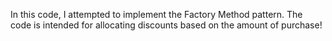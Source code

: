 In this code, I attempted to implement the Factory Method pattern. The code is intended for allocating discounts based on the amount of purchase!

